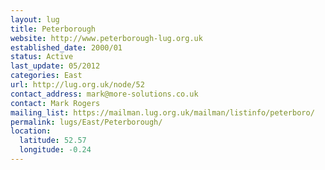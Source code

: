 ```yaml
---
layout: lug
title: Peterborough
website: http://www.peterborough-lug.org.uk
established_date: 2000/01
status: Active
last_update: 05/2012
categories: East
url: http://lug.org.uk/node/52
contact_address: mark@more-solutions.co.uk
contact: Mark Rogers
mailing_list: https://mailman.lug.org.uk/mailman/listinfo/peterboro/
permalink: lugs/East/Peterborough/
location:
  latitude: 52.57
  longitude: -0.24
---
```

